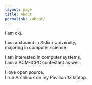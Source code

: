 ```yaml
---
layout: page
title: About
permalink: /about/
---
```


I am ckj.

I am a student in Xidian University,  
majoring in computer science.

I am interested in computer systems,  
I am a ACM-ICPC contestant as well.

I love open source.  
I run Archlinux on my Pavilion 13 laptop.


